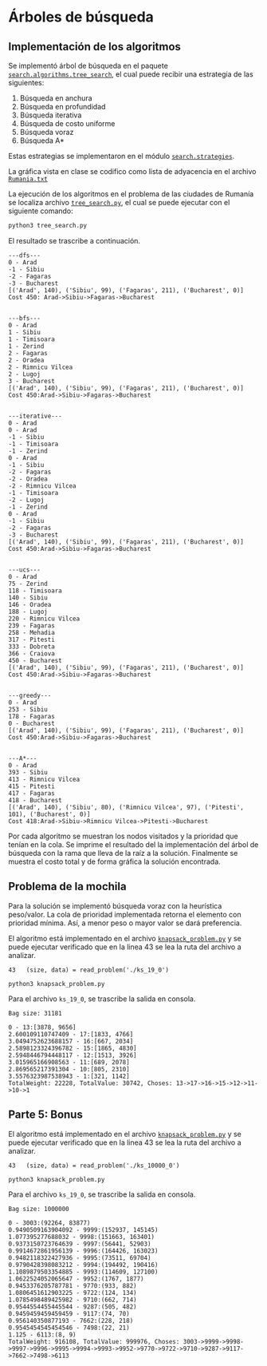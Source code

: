 # Árboles de búsqueda

## Implementación de los algoritmos

Se implementó árbol de búsqueda en el paquete [`search.algorithms.tree_search`](search/algorithms.py), el cual puede recibir una estrategia de las siguientes:

1. Búsqueda en anchura
2. Búsqueda en profundidad
3. Búsqueda iterativa
4. Búsqueda de costo uniforme
5. Búsqueda voraz
6. Búsqueda A\*

Estas estrategias se implementaron en el módulo [`search.strategies`](search/strategies.py).

La gráfica vista en clase se codifico como lista de adyacencia en el archivo [`Rumania.txt`](Rumania.txt)

La ejecución de los algoritmos en el problema de las ciudades de Rumanía se localiza archivo [`tree_search.py`](tree_search.py), el cual se puede ejecutar con el siguiente comando:

```bash
python3 tree_search.py
```

El resultado se trascribe a continuación.

```
---dfs---
0 - Arad
-1 - Sibiu
-2 - Fagaras
-3 - Bucharest
[('Arad', 140), ('Sibiu', 99), ('Fagaras', 211), ('Bucharest', 0)]
Cost 450: Arad->Sibiu->Fagaras->Bucharest


---bfs---
0 - Arad
1 - Sibiu
1 - Timisoara
1 - Zerind
2 - Fagaras
2 - Oradea
2 - Rimnicu Vilcea
2 - Lugoj
3 - Bucharest
[('Arad', 140), ('Sibiu', 99), ('Fagaras', 211), ('Bucharest', 0)]
Cost 450:Arad->Sibiu->Fagaras->Bucharest


---iterative---
0 - Arad
0 - Arad
-1 - Sibiu
-1 - Timisoara
-1 - Zerind
0 - Arad
-1 - Sibiu
-2 - Fagaras
-2 - Oradea
-2 - Rimnicu Vilcea
-1 - Timisoara
-2 - Lugoj
-1 - Zerind
0 - Arad
-1 - Sibiu
-2 - Fagaras
-3 - Bucharest
[('Arad', 140), ('Sibiu', 99), ('Fagaras', 211), ('Bucharest', 0)]
Cost 450:Arad->Sibiu->Fagaras->Bucharest


---ucs---
0 - Arad
75 - Zerind
118 - Timisoara
140 - Sibiu
146 - Oradea
188 - Lugoj
220 - Rimnicu Vilcea
239 - Fagaras
258 - Mehadia
317 - Pitesti
333 - Dobreta
366 - Craiova
450 - Bucharest
[('Arad', 140), ('Sibiu', 99), ('Fagaras', 211), ('Bucharest', 0)]
Cost 450:Arad->Sibiu->Fagaras->Bucharest


---greedy---
0 - Arad
253 - Sibiu
178 - Fagaras
0 - Bucharest
[('Arad', 140), ('Sibiu', 99), ('Fagaras', 211), ('Bucharest', 0)]
Cost 450:Arad->Sibiu->Fagaras->Bucharest


---A*---
0 - Arad
393 - Sibiu
413 - Rimnicu Vilcea
415 - Pitesti
417 - Fagaras
418 - Bucharest
[('Arad', 140), ('Sibiu', 80), ('Rimnicu Vilcea', 97), ('Pitesti', 101), ('Bucharest', 0)]
Cost 418:Arad->Sibiu->Rimnicu Vilcea->Pitesti->Bucharest
```

Por cada algoritmo se muestran los nodos visitados y la prioridad que tenían en la cola. Se imprime el resultado del la implementación del árbol de búsqueda con la rama que lleva de la raíz a la solución. Finalmente se muestra el costo total y de forma gráfica la solución encontrada.


##  Problema de la mochila

Para la solución se implementó búsqueda voraz con la heurística peso/valor. La cola de prioridad implementada retorna el elemento con prioridad mínima. Así, a menor peso o mayor valor se dará preferencia.

El algoritmo está implementado en el archivo [`knapsack_problem.py`](knapsack_problem.py) y se puede ejecutar verificado que en la linea 43 se lea la ruta del archivo a analizar.

```
43   (size, data) = read_problem('./ks_19_0')
```

```
python3 knapsack_problem.py
```

Para el archivo `ks_19_0`, se trascribe la salida en consola.

```
Bag size: 31181

0 - 13:[3878, 9656]
2.600109110747409 - 17:[1833, 4766]
3.0494752623688157 - 16:[667, 2034]
2.5898123324396782 - 15:[1865, 4830]
2.5948446794448117 - 12:[1513, 3926]
3.015965166908563 - 11:[689, 2078]
2.869565217391304 - 10:[805, 2310]
3.5576323987538943 - 1:[321, 1142]
TotalWeight: 22228, TotalValue: 30742, Choses: 13->17->16->15->12->11->10->1
```

## Parte 5: Bonus

El algoritmo está implementado en el archivo [`knapsack_problem.py`](knapsack_problem.py) y se puede ejecutar verificado que en la linea 43 se lea la ruta del archivo a analizar.

```
43   (size, data) = read_problem('./ks_10000_0')
```

```
python3 knapsack_problem.py
```

Para el archivo `ks_19_0`, se trascribe la salida en consola.

```
Bag size: 1000000

0 - 3003:(92264, 83877)
0.9490509163904092 - 9999:(152937, 145145)
1.077395277688032 - 9998:(151663, 163401)
0.9373150723764639 - 9997:(56441, 52903)
0.9914672861956139 - 9996:(164426, 163023)
0.9482118322427936 - 9995:(73511, 69704)
0.9790428398083212 - 9994:(194492, 190416)
1.1089879503354885 - 9993:(114609, 127100)
1.0622524052065647 - 9952:(1767, 1877)
0.9453376205787781 - 9770:(933, 882)
1.0806451612903225 - 9722:(124, 134)
1.0785498489425982 - 9710:(662, 714)
0.9544554455445544 - 9287:(505, 482)
0.9459459459459459 - 9117:(74, 70)
0.956140350877193 - 7662:(228, 218)
0.9545454545454546 - 7498:(22, 21)
1.125 - 6113:(8, 9)
TotalWeight: 916108, TotalValue: 999976, Choses: 3003->9999->9998->9997->9996->9995->9994->9993->9952->9770->9722->9710->9287->9117->7662->7498->6113
```
